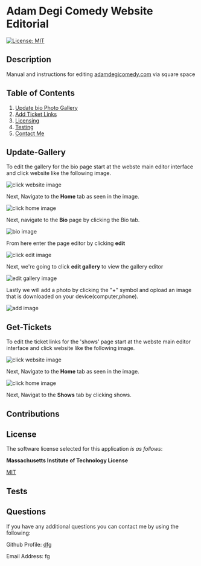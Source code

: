 # Adam Degi Comedy Website Editorial

  [![License: MIT](https://img.shields.io/badge/License-MIT-yellow.svg)](https://opensource.org/licenses/MIT)

  
## Description

Manual and instructions for editing [adamdegicomedy.com](www.adamdegicomedy.com) via square space


  
## Table of Contents
 
1. [Update bio Photo Gallery](#update-gallery)  
3. [Add Ticket Links](#get-tickets)  
4. [Licensing](#license)  
5. [Testing](#tests)  
6. [Contact Me](#questions)

## Update-Gallery
To edit the gallery for the bio page start at the webste main editor interface and click website like the following image.

![click website image](https://github.com/Goobergreve09/adam-degi-comedy-instructions/assets/143923830/166ced9a-7882-4b34-a3db-0355fbadb53c)

Next, Navigate to the **Home** tab as seen in the image.

![click home image](https://github.com/Goobergreve09/adam-degi-comedy-instructions/assets/143923830/a48da524-5be7-4ec3-870e-3d3b8c672721)


Next, navigate to the **Bio** page by clicking the Bio tab.

![bio image](https://github.com/Goobergreve09/adam-degi-comedy-instructions/assets/143923830/61bf6a06-a695-4f43-afe4-ea812128bc34)

From here enter the page editor by clicking **edit**

![click edit image](https://github.com/Goobergreve09/adam-degi-comedy-instructions/assets/143923830/bf76b6cf-ef42-46c6-ac24-28124a075709)

Next, we're going to click **edit gallery** to view the gallery editor

![edit gallery image](https://github.com/Goobergreve09/adam-degi-comedy-instructions/assets/143923830/b582fb86-c9d6-480d-b855-2d2938e0fbcc)

Lastly we will add a photo by clicking the "+" symbol and opload an image that is downloaded on your device(computer,phone).

![add image](https://github.com/Goobergreve09/adam-degi-comedy-instructions/assets/143923830/820d7e21-7c5d-4dd3-a5ea-d934e5132154)

## Get-Tickets

To edit the ticket links for the 'shows' page start at the webste main editor interface and click website like the following image.

![click website image](https://github.com/Goobergreve09/adam-degi-comedy-instructions/assets/143923830/166ced9a-7882-4b34-a3db-0355fbadb53c)

Next, Navigate to the **Home** tab as seen in the image.

![click home image](https://github.com/Goobergreve09/adam-degi-comedy-instructions/assets/143923830/a48da524-5be7-4ec3-870e-3d3b8c672721)

Next, Navigat to the **Shows** tab by clicking shows.
## Contributions




## License

The software license selected for this application *is as follows*:

**Massachusetts Institute of Technology License**

[MIT](https://opensource.org/licenses/MIT)



## Tests



## Questions

If you have any additional questions you can contact me by using the following:

 Github Profile: [dfg](https://www.github.com/dfg)

 Email Address: fg
